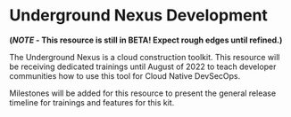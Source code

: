 # Underground Nexus Development

**(*NOTE* - This resource is still in BETA!  Expect rough edges until refined.)**

The Underground Nexus is a cloud construction toolkit.  This resource will be receiving dedicated trainings until August of 2022 to teach developer communities how to use this tool for Cloud Native DevSecOps.

Milestones will be added for this resource to present the general release timeline for trainings and features for this kit.

